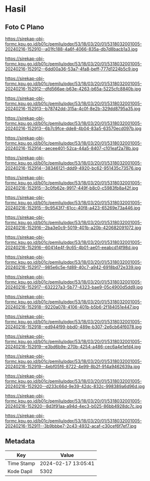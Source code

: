 # Hasil

## Foto C Plano

https://sirekap-obj-formc.kpu.go.id/b01c/pemilu/pdpr/53/18/03/20/01/5318032001005-20240216-152910--a01fc188-4a6f-4066-835a-db7d8bacb1a3.jpg

https://sirekap-obj-formc.kpu.go.id/b01c/pemilu/pdpr/53/18/03/20/01/5318032001005-20240216-152912--6dd00a36-53a7-4fa8-beff-777d1224b5c9.jpg

https://sirekap-obj-formc.kpu.go.id/b01c/pemilu/pdpr/53/18/03/20/01/5318032001005-20240216-152912--dfd566ae-b63e-4263-b65a-5225cfc8840b.jpg

https://sirekap-obj-formc.kpu.go.id/b01c/pemilu/pdpr/53/18/03/20/01/5318032001005-20240216-152913--b78742dd-315a-4c0f-8e2b-329dd8795a35.jpg

https://sirekap-obj-formc.kpu.go.id/b01c/pemilu/pdpr/53/18/03/20/01/5318032001005-20240216-152913--6b7c9fce-dde8-4b04-83a5-63570ecd097b.jpg

https://sirekap-obj-formc.kpu.go.id/b01c/pemilu/pdpr/53/18/03/20/01/5318032001005-20240216-152914--aecee401-52ca-44a5-8407-c101eaf2a78b.jpg

https://sirekap-obj-formc.kpu.go.id/b01c/pemilu/pdpr/53/18/03/20/01/5318032001005-20240216-152914--38346121-ddd9-4920-bc62-951435c73576.jpg

https://sirekap-obj-formc.kpu.go.id/b01c/pemilu/pdpr/53/18/03/20/01/5318032001005-20240216-152915--3c0fb62e-9917-449f-b8c0-c5983fb8a42f.jpg

https://sirekap-obj-formc.kpu.go.id/b01c/pemilu/pdpr/53/18/03/20/01/5318032001005-20240216-152915--9c9543f7-61cc-40f8-a423-65269e73a446.jpg

https://sirekap-obj-formc.kpu.go.id/b01c/pemilu/pdpr/53/18/03/20/01/5318032001005-20240216-152916--2ba3e0c9-5019-401b-a20b-420682091072.jpg

https://sirekap-obj-formc.kpu.go.id/b01c/pemilu/pdpr/53/18/03/20/01/5318032001005-20240216-152916--60414e4f-9c65-4b01-ae01-eeabcd14f98d.jpg

https://sirekap-obj-formc.kpu.go.id/b01c/pemilu/pdpr/53/18/03/20/01/5318032001005-20240216-152917--985e6c5e-fd89-40c7-a942-6918bd72e339.jpg

https://sirekap-obj-formc.kpu.go.id/b01c/pemilu/pdpr/53/18/03/20/01/5318032001005-20240216-152917--632227a3-5b77-4323-bae9-05c4900d5dd9.jpg

https://sirekap-obj-formc.kpu.go.id/b01c/pemilu/pdpr/53/18/03/20/01/5318032001005-20240216-152918--9220a078-4106-401b-b5b6-2f184051e447.jpg

https://sirekap-obj-formc.kpu.go.id/b01c/pemilu/pdpr/53/18/03/20/01/5318032001005-20240216-152918--ed944f99-bbd0-489e-b307-2e6cb64f6078.jpg

https://sirekap-obj-formc.kpu.go.id/b01c/pemilu/pdpr/53/18/03/20/01/5318032001005-20240216-152919--e3bd6b9e-270b-4254-a486-cec6a4e1efd4.jpg

https://sirekap-obj-formc.kpu.go.id/b01c/pemilu/pdpr/53/18/03/20/01/5318032001005-20240216-152919--4ebf05f6-8722-4e99-8b2f-914a9462639a.jpg

https://sirekap-obj-formc.kpu.go.id/b01c/pemilu/pdpr/53/18/03/20/01/5318032001005-20240216-152920--d233c66d-9e39-42dc-832c-998389a6d96d.jpg

https://sirekap-obj-formc.kpu.go.id/b01c/pemilu/pdpr/53/18/03/20/01/5318032001005-20240216-152920--8d3f91aa-a94d-4ec3-b025-86bb4928dc7c.jpg

https://sirekap-obj-formc.kpu.go.id/b01c/pemilu/pdpr/53/18/03/20/01/5318032001005-20240216-152911--3b9bbbe7-2c43-4932-acaf-c30cef6f7ef7.jpg


## Metadata

| Key        | Value               |
| ---------- | ------------------- |
| Time Stamp | 2024-02-17 13:05:41 |
| Kode Dapil | 5302                |



